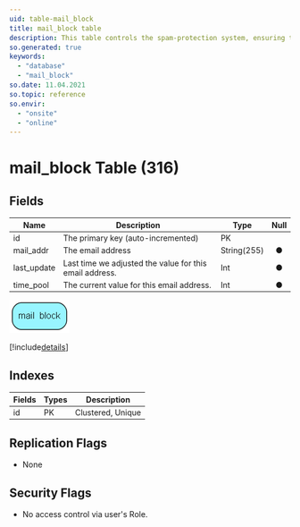 ```yaml
---
uid: table-mail_block
title: mail_block table
description: This table controls the spam-protection system, ensuring that a single email recipient does not recieve too many emails during a certain period of time.
so.generated: true
keywords:
  - "database"
  - "mail_block"
so.date: 11.04.2021
so.topic: reference
so.envir:
  - "onsite"
  - "online"
---
```


# mail\_block Table (316)

## Fields

| Name | Description | Type | Null |
|------|-------------|------|:----:|
|id|The primary key (auto-incremented)|PK| |
|mail\_addr|The email address|String(255)|&#x25CF;|
|last\_update|Last time we adjusted the value for this email address.|Int|&#x25CF;|
|time\_pool|The current value for this email address.|Int|&#x25CF;|


![mail_block table relationship diagram](./media/mail_block.png)

[!include[details](./includes/mail-block.md)]

## Indexes

| Fields | Types | Description |
|--------|-------|-------------|
|id |PK |Clustered, Unique |

## Replication Flags

* None

## Security Flags

* No access control via user's Role.

